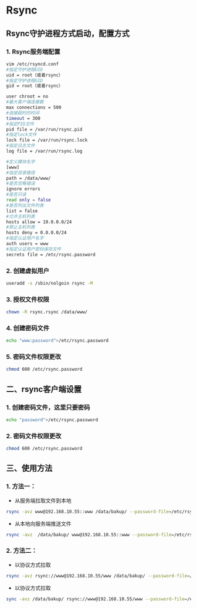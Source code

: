 # Rsync

## Rsync守护进程方式启动，配置方式

### 1. Rsync服务端配置
```bash
vim /etc/rsyncd.conf
#指定守护进程UID
uid = root（或者rsync）
#指定守护进程GID
gid = root（或者rsync）

user chroot = no
#最大客户端连接数
max connections = 500
#连接超时的时间
timeout = 300
#指定PID文件
pid file = /var/run/rsync.pid
#指定lock文件
lock file = /var/run/rsync.lock
#指定日志文件
log file = /var/run/rsync.log

#定义模块名字
[www]
#指定目录路径
path = /data/www/
#是否忽略错误
ignore errors
#是否只读
read only = false
#是否列出文件列表
list = false
#允许主机列表
hosts allow = 10.0.0.0/24
#禁止主机列表
hosts deny = 0.0.0.0/24
#指定认证用户名字
auth users = www
#指定认证用户密码保存文件
secrets file = /etc/rsync.password
```
### 2. 创建虚拟用户
```bash
useradd -s /sbin/nolgoin rsync -M
```
### 3. 授权文件权限
```bash
chown -R rsync.rsync /data/www/
```

### 4. 创建密码文件
```bash
echo "www:password">/etc/rsync.password
```

### 5. 密码文件权限更改
```bash
chmod 600 /etc/rsync.password
```

## 二、rsync客户端设置

### 1. 创建密码文件，这里只要密码
```bash
echo "password">/etc/rsync.password
```

### 2. 密码文件权限更改
```bash
chmod 600 /etc/rsync.password
```

## 三、使用方法

### 1. 方法一：

- 从服务端拉取文件到本地
```bash
rsync -avz www@192.168.10.55::www /data/bakup/ --password-file=/etc/rsync.password
```

- 从本地向服务端推送文件
```bash
rsync -avz  /data/bakup/ www@192.168.10.55::www --password-file=/etc/rsync.password
```

### 2. 方法二：

- 以协议方式拉取
```bash
rsync -avz rsync://www@192.168.10.55/www /data/bakup/ --password-file=/etc/rsync.password
```

- 以协议方式拉取
```bash
sync -avz /data/bakup/ rsync://www@192.168.10.55/www --password-file=/etc/rsync.password
```